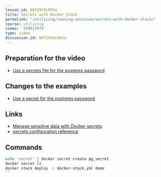 ```yaml
---
lesson_id: 60f29fdc993a
title: Secrets with Docker Stack
permalink: "/utilizing/running-services/secrets-with-docker-stack/"
course: utilizing
vimeo: '259617473'
type: video
discussion_id: 60f29fdc993a
---
```


## Preparation for the video
* [Use a secrets file for the postgres password](https://github.com/learndocker/docker_examples/commit/65b561f)

## Changes to the examples
* [Use a secret for the postgres password](https://github.com/learndocker/docker_examples/commit/445ed20)

## Links
* [Manage sensitive data with Docker secrets](https://docs.docker.com/engine/swarm/secrets/)
* [secrets configuration reference](https://docs.docker.com/compose/compose-file/#secrets-configuration-reference)


## Commands
```sh
echo 'secret' | docker secret create pg_secret -
docker secret ls
docker stack deploy -c docker-stack.yml demo
``
